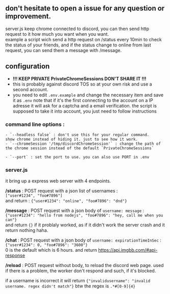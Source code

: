 ## don't hesitate to open a issue for any question or improvement.


server.js keep chrome connected to discord, you can then send http request to it how much you want when you want.<br>
example a script wich send a http request on /status every 10min to check the status of your friends, and if the status change to online from last request, you can send them a message with /message.


## configuration

- <b>!!! KEEP PRIVATE PrivateChromeSessions DON'T SHARE IT !!!</b>
- this is probably against discord TOS so at your own risk and use a second account.
- you need to edit `.env.example` and change the necessary item and save it as `.env`
    note that if it's the first connecting to the account on a IP adresse it will ask for a captcha and a email verification. the script is supposed to take it into account, you just need to follow instructions

### command line options :
    - `--headless false` : don't use this for your regular command.
    show chrome instead of hiding it. just to see how it work.
    - `--chromeSession '/tmp/discordChromeSession'` : change the path of the chrome session instead of the default `PrivateChromeSessions`

    - `--port` : set the port to use. you can also use PORT in .env

### server.js
it bring up a express web server with 4 endpoints.

<b>/status</b> : POST request with a json list of usernames :<br>
`["user#1234", "foo#7896"]`<br>
and return : `{"user#1234": "online", "foo#7896": "dnd"}`<br>

<b>/message</b> : POST request with a json body of `username: message` :<br>
`{"user#1234": "hello from nodejs", "foo#7896": "hey, call me when you can"}`<br>
and return `{}` if it problaly worked, as if it didn't work the server crash and it return nothing haha.<br>

<b>/chat</b> : POST request with a json body of `username: expirationTimeInSec` :<br>
`{"user#1234": 0, "foo#7896": "3600"}`<br>
0 is the default which is 6 hours.
and return https://api.imgbb.com/#api-response <br>

<b>/reload</b> : POST request without body, to reload the discord web page. used if there is a problem, the worker don't respond and such, if it's blocked.<br>


if a username is incorrect it will return `{"invalidusername": "invalid username. regex didn't match"}` btw the regex is `.*#[0-9]{4}`
